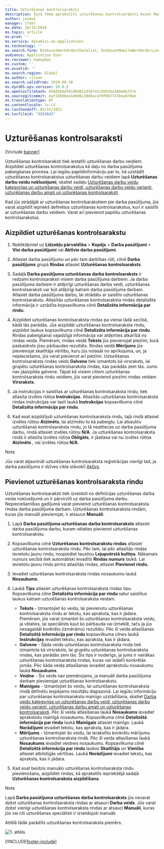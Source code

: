 ```yaml
---
title: Uzturēšanas kontrolsaraksti
description: Šajā tēmā aprakstīti uzturēšanas kontrolsaraksti Asset Management.
author: josaw1
manager: tfehr
ms.date: 10/15/2019
ms.topic: article
ms.prod: ''
ms.service: dynamics-ax-applications
ms.technology: ''
ms.search.form: EntAssetWorkOrderChecklist, EntAssetMobileWorkOrderLineChecklistDetails
audience: Application User
ms.reviewer: kamaybac
ms.custom: ''
ms.assetid: ''
ms.search.region: Global
ms.author: riluan
ms.search.validFrom: 2019-09-30
ms.dyn365.ops.version: 10.0.5
ms.openlocfilehash: 01b05b9df81d8d812d107a1c5b91ba368e9e737e
ms.sourcegitcommit: eaf330dbee1db96c20d5ac479f007747bea079eb
ms.translationtype: HT
ms.contentlocale: lv-LV
ms.lasthandoff: 02/15/2021
ms.locfileid: "5263642"
---
```

# <a name="maintenance-checklists"></a>Uzturēšanas kontrolsaraksti

[!include [banner](../../includes/banner.md)]



Uzturēšanas kontrolsaraksti tiek iestatīti uzturēšanas darbu veidiem. Aizpildiet uzturēšanas kontrolsarakstus kā daļu no darba pasūtījuma pabeigšanas procesa. Lai iegūtu papildinformāciju par to, kā uzstādīt uzturēšanas kontrolsarakstus uzturēšanas darbu veidiem lapā **Uzturēšanas darbu veidu noklusējumi**, skatiet sadaļu [Uzturēšanas darbu veidu kategorijas un uzturēšanas darbu veidi, uzturēšanas darbu veidu varianti, uzturēšanas darbu amati un uzturēšanas kontrolsaraksti](../setup-for-work-orders/job-groups-and-job-types-variants-trades-and-checklists.md).

Kad jūs strādājāt ar uzturēšanas kontrolsarakstiem pie darba pasūtījuma, jūs varat aizpildīt iepriekš definētus uzturēšanas kontrolsarakstus, kuri ir saistīti ar uzturēšanas darbu veidiem. Varat arī pievienot papildu uzturēšanas kontrolsarakstus.


## <a name="fill-in-a-maintenance-checklist"></a>Aizpildiet uzturēšanas kontrolsarakstu

1. Noklikšķiniet uz **Līdzekļu pārvaldība** > **Kopējs** > **Darba pasūtījumi** > **Visi darba pasūtījumi** vai **Aktīvie darba pasūtījumi**.

2. Atlasiet darba pasūtījumu un pēc tam darbības rūtī, cilnē **Darba pasūtījums** grupā **Rindas** atlasiet **Uzturēšanas kontrolsaraksts**.

3. Sadaļā **Darba pasūtījuma uzturēšanas darba kontrolsaraksts** ir redzami kontrolsaraksti visiem darba pasūtījuma darbiem. Ja darba pasūtījuma darbiem ir atšķirīgi uzturēšanas darba veidi, uzturēšanas kontrolsaraksti var būt atšķirīgi katram darba pasūtījuma darbam. Atlasiet darba pasūtījuma darbu, lai strādātu ar saistīto uzturēšanas kontrolsarakstu. Atlasītās uzturēšanas kontrolsaraksta rindas detalizēta informācija ir uzrādīta kopsavilkuma cilnē **Detalizēta informācija par rindu**.

4. Aizpildiet uzturēšanas kontrolsaraksta rindas pa vienai tādā secībā, kādā tās parādās. Jūs aizpildāt uzturēšanas kontrolsaraksta rindu, aizpildot laukus kopsavilkuma cilnē **Detalizēta informācija par rindu**. Rindas pabeigšanai vajadzīgā informācija var atšķirties atkarībā no rindas veida. Piemēram, rindas veidā **Teksts** jūs pievienojat piezīmi, kurā paskaidrots jūsu pārbaudes rezultāts. Rindas veidā **Mērījums** jūs pievienojat skaitītāja vērtību, kuru jūs nolasāt no aprīkojuma, un, ja nepieciešams, jūs varat pievienot arī piezīmi. Uzturēšanas kontrolsaraksta rindas veids **Galvene** tiek izmantots kā virsraksts, lai grupētu uzturēšanas kontrolsaraksta rindas, kas parādās zem tās. Jums nav jāaizpilda galvene. Tāpat kā visiem citiem uzturēšanas kontrolsaraksta rindu veidiem, jūs varat pievienot piezīmi rindas veidam **Virsraksts**.

5. Ja instrukcijas ir saistītas ar uzturēšanas kontrolsaraksta rindu, tiek atlasīta izvēles rūtiņa **Instrukcijas**. Atlasītās uzturēšanas kontrolsaraksta rindas instrukcijas var lasīt laukā **Instrukcijas** kopsavilkuma cilnē **Detalizēta informācija par rindu**.

6. Kad esat aizpildījuši uzturēšanas kontrolsaraksta rindu, tajā rindā atlasiet izvēles rūtiņu **Atzīmēts**, lai atzīmētu to kā pabeigtu. Lai atsauktu uzturēšanas kontrolsaraksta rindu, jo tā neattiecas uz darba pasūtījuma darbu, rindā atlasiet izvēles rūtiņu **N/A**. Ja uzturēšanas kontrolsaraksta rindā ir atlasīta izvēles rūtiņa **Obligāts**, ir jāatlasa vai nu izvēles rūtiņa **Atzīmēts** , vai izvēles rūtiņa **N/A**.

>[!NOTE]
>Jūs varat atjaunināt uzturēšanas kontrolsaraksta reģistrācijas vienīgi tad, ja darba pasūtījums ir dzīves cikla stāvoklī [Aktīvs](../setup-for-work-orders/work-order-lifecycle-states.md).  


## <a name="add-a-maintenance-checklist-line"></a>Pievienot uzturēšanas kontrolsaraksta rindu

Uzturēšanas kontrolsaraksti tiek izveidoti no definīcijas uzturēšanas darba veida noklusējumā un ir pārvirzīti uz darba pasūtījuma darbu. Nepieciešamības gadījumā varat pievienot uzturēšanas kontrolsaraksta rindas darba pasūtījuma darbam. Uzturēšanas kontrolsaraksta rindām, kuras jūs manuāli pievienojat, ir atsauce **Manuāli**.

1. Lapā **Darba pasūtījuma uzturēšanas darba kontrolsaraksts** atlasiet darba pasūtījuma darbu, kuram vēlaties pievienot uzturēšanas kontrolsarakstu.

2. Kopsavilkuma cilnē **Uzturēšanas kontrolsarakstu rindas** atlasiet uzturēšanas kontrolsaraksta rindu. Pēc tam, lai pēc atlasītās rindas ievietotu jaunu rindu, nospiediet taustiņu **Lejupvērstā bultiņa**. Nākamais numurs secībā tiek automātiski ievadīts **Rindas numurs** laukā. Lai ievietotu jaunu rindu pirms atlasītās rindas, atlasiet **Pievienot rindu.** 

3. Ievadiet uzturēšanas kontrolsaraksta rindas nosaukumu laukā **Nosaukums**.

4. Laukā **Tips** atlasiet uzturēšanas kontrolsaraksta rindas tipu. Kopsavilkuma cilne **Detalizēta informācija par rindu** satur saistītus laukus katram uzturēšanas kontrolsaraksta veidam.
    - **Teksts** - Izmantojiet šo veidu, lai pievienotu uzturēšanas kontrolsaraksta rindu ar tekstu, kas apraksta, kas ir jādara. Piemēram, jūs varat izmantot šo uzturēšanas kontrolsaraksta veidu, ja vēlaties, lai speciālists kaut ko pārbauda vai izmeklē, taču ja jūs nesagaidāt konkrētu (izmērāmu) rezultātu. Pēc šī veida atlasīšanas **Detalizētā informācija par rindu** kopsavilkuma cilnes laukā **Instrukcijas** ievadiet tekstu, kas apraksta, kas ir jādara.
    - **Galvene** - Šāda veida uzturēšanas kontrolsaraksta rinda tiek izmantota kā virsraksts, lai grupētu uzturēšanas kontrolsaraksta rindas, kas parādās zem tās. Šis tips ir noderīgs, ja jums ir vairākas uzturēšanas kontrolsaraksta rindas, kuras var iedalīt konkrētās jomās. Pēc šāda veida atlasīšanas ievadiet aprakstošu nosaukumu laukā **Nosaukums**.
    - **Veidne** - Šis veids nav piemērojams, ja manuāli darba pasūtījuma darbam pievienojat uzturēšanas kontrolsarakstu.  
    - **Mainīgais** - Izmantojiet šo veidu, lai uzturēšanas kontrolsaraksta rindā definētu iespējamo rezultātu diapazonā. Lai iegūtu informāciju par uzturēšanas kontrolsarakstu mainīgo uzstādīšana, skatiet [Darba veidu kategorijas un uzturēšanas darbu veidi, uzturēšanas darbu veidu varianti, uzturēšanas darbu amati un uzturēšanas kontrolsaraksti](../setup-for-work-orders/job-groups-and-job-types-variants-trades-and-checklists.md). Pēc šī veida atlasīšanas laukā **Nosaukums** ievadiet aprakstošu mainīgā nosaukumu. Kopsavilkuma cilnē **Detalizētā informācija par rindu** laukā **Mainīgais** atlasiet mainīgo. Laukā **Norādījumi** ievadiet tekstu, kas apraksta, kas ir jādara.
    - **Mērījums** - Izmantojiet šo veidu, lai ierakstītu konkrētu mērījumu uzturēšanas kontrolsaraksta rindā. Pēc šī veida atlasīšanas laukā **Nosaukums** ievadiet veidnes nosaukumu. Kopsavilkuma cilnē **Detalizētā informācija par rindu** laukos **Skaitītājs** un **Vienība** atlasiet atbilstīgās vērtības. Laukā **Norādījumi** ievadiet tekstu, kas apraksta, kas ir jādara.

5. Kad esat beidzis manuālo uzturēšanas kontrolsaraksta rindu pievienošanu, aizpildiet rindas, kā aprakstīts iepriekšējā sadaļā **Uzturēšanas kontrolsaraksta aizpildīšana**.

>[!NOTE]
>Lapā **Darba pasūtījuma uzturēšanas darba kontrolsaraksts** jūs nevarat dzēst uzturēšanas kontrolsaraksta rindas ar atsauci **Darba veids**. Jūs varat dzēst vienīgi uzturēšanas kontrolsaraksta rindas ar atsauci **Manuāli**, kuras jūs vai citi uzturēšanas speciālisti ir izveidojuši manuāli.

Attēlā tālāk parādīts uzturēšanas kontrolsaraksta piemērs.

![1. attēls](media/14-work-orders.png)



[!INCLUDE[footer-include](../../../includes/footer-banner.md)]